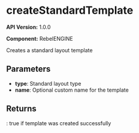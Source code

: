 # createStandardTemplate

**API Version:** 1.0.0

**Component:** RebelENGINE

Creates a standard layout template

## Parameters

- **type**: Standard layout type
- **name**: Optional custom name for the template

## Returns

: true if template was created successfully

